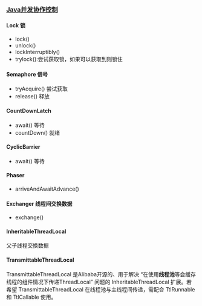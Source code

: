 ### [Java并发协作控制](https://www.icourse163.org/learn/ECNU-1003718005?tid=1206788218#/learn/content?type=detail&id=1211641400&cid=1214440897)
 
#### Lock 锁
 - lock()
 - unlock()
 - lockInterruptibly()
 - trylock():尝试获取锁，如果可以获取到则锁住
 

#### Semaphore  信号
 - tryAcquire() 尝试获取
 - release() 释放
 
#### CountDownLatch  
 - await() 等待
 - countDown() 就绪                

#### CyclicBarrier
 - await() 等待

#### Phaser
 - arriveAndAwaitAdvance()

#### Exchanger 线程间交换数据
 - exchange()


#### InheritableThreadLocal 
父子线程交换数据

#### TransmittableThreadLocal 
TransmittableThreadLocal 是Alibaba开源的、用于解决 “在使用**线程池**等会缓存线程的组件情况下传递ThreadLocal” 问题的 InheritableThreadLocal 扩展。若希望 TransmittableThreadLocal 在线程池与主线程间传递，需配合 TtlRunnable 和 TtlCallable 使用。



